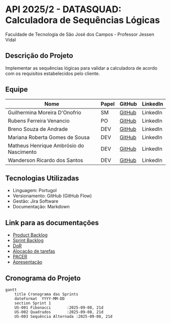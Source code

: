 # API 2025/2 - DATASQUAD: Calculadora de Sequências Lógicas
Faculdade de Tecnologia de São José dos Campos - Professor Jessen Vidal

##  Descrição do Projeto
Implementar as sequências lógicas para validar a calculadora de acordo com os requisitos estabelecidos pelo cliente.


##  Equipe
| Nome | Papel | GitHub | LinkedIn |
|------|-------|--------|----------|
| Guilhermina Moreira D'Onofrio | SM | [GitHub](https://github.com/guismdonofrio) | LinkedIn |
| Rubens Ferreira Venancio | PO | [GitHub](https://github.com/rubensvnc/) | LinkedIn |
| Breno Souza de Andrade | DEV | [GitHub](https://github.com/brenobsa) | LinkedIn |
| Mariana Roberta Gomes de Sousa | DEV | [GitHub](https://github.com/MarinanaSousa) | LinkedIn |
| Matheus Henrique Ambrósio do Nascimento | DEV | [GitHub](https://github.com/Froguie) | LinkedIn |
| Wanderson Ricardo dos Santos | DEV | [GitHub](https://github.com/Wander717) | LinkedIn |


## Tecnologias Utilizadas
- Linguagem: Portugol
- Versionamento: GitHub (GitHub Flow)
- Gestão: Jira Software
- Documentação: Markdown


##  Link para as documentações 
- [Product Backlog](docs/backlog/product_backlog.md)
- [Sprint Backlog](docs/backlog/sprint_backlog_sprint1.md)
- [DoR](docs/backlog/dor_checklist_sprint1.md)
- [Alocação de tarefas](docs/tarefas/alocacao_tarefas_sprint1.md)
- [PACER](docs/softskills/avaliacao_pacer_sprint1.md)
- [Apresentação](docs/apresentacoes/sprint1_review.md)


##  Cronograma do Projeto
```mermaid
gantt
    title Cronograma das Sprints
    dateFormat  YYYY-MM-DD
    section Sprint 1
    US-001 Fibonacci       :2025-09-08, 21d
    US-002 Quadrados       :2025-09-08, 21d  
    US-003 Sequência Alternada :2025-09-08, 21d

